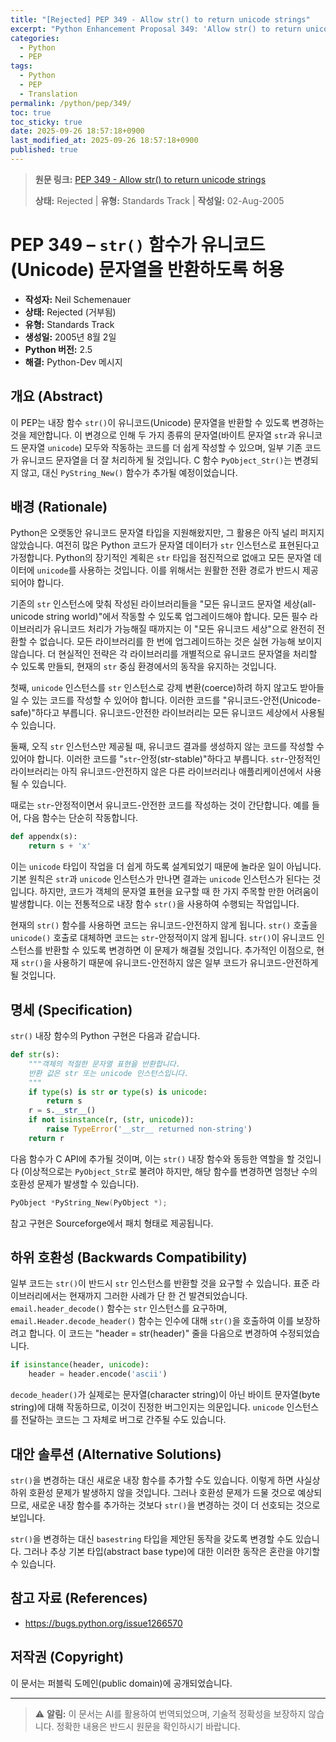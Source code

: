 ```yaml
---
title: "[Rejected] PEP 349 - Allow str() to return unicode strings"
excerpt: "Python Enhancement Proposal 349: 'Allow str() to return unicode strings'에 대한 한국어 번역입니다."
categories:
  - Python
  - PEP
tags:
  - Python
  - PEP
  - Translation
permalink: /python/pep/349/
toc: true
toc_sticky: true
date: 2025-09-26 18:57:18+0900
last_modified_at: 2025-09-26 18:57:18+0900
published: true
---
```

> **원문 링크:** [PEP 349 - Allow str() to return unicode strings](https://peps.python.org/pep-0349/)
>
> **상태:** Rejected | **유형:** Standards Track | **작성일:** 02-Aug-2005


# PEP 349 – `str()` 함수가 유니코드(Unicode) 문자열을 반환하도록 허용

*   **작성자:** Neil Schemenauer
*   **상태:** Rejected (거부됨)
*   **유형:** Standards Track
*   **생성일:** 2005년 8월 2일
*   **Python 버전:** 2.5
*   **해결:** Python-Dev 메시지

## 개요 (Abstract)

이 PEP는 내장 함수 `str()`이 유니코드(Unicode) 문자열을 반환할 수 있도록 변경하는 것을 제안합니다. 이 변경으로 인해 두 가지 종류의 문자열(바이트 문자열 `str`과 유니코드 문자열 `unicode`) 모두와 작동하는 코드를 더 쉽게 작성할 수 있으며, 일부 기존 코드가 유니코드 문자열을 더 잘 처리하게 될 것입니다. C 함수 `PyObject_Str()`는 변경되지 않고, 대신 `PyString_New()` 함수가 추가될 예정이었습니다.

## 배경 (Rationale)

Python은 오랫동안 유니코드 문자열 타입을 지원해왔지만, 그 활용은 아직 널리 퍼지지 않았습니다. 여전히 많은 Python 코드가 문자열 데이터가 `str` 인스턴스로 표현된다고 가정합니다. Python의 장기적인 계획은 `str` 타입을 점진적으로 없애고 모든 문자열 데이터에 `unicode`를 사용하는 것입니다. 이를 위해서는 원활한 전환 경로가 반드시 제공되어야 합니다.

기존의 `str` 인스턴스에 맞춰 작성된 라이브러리들을 "모든 유니코드 문자열 세상(all-unicode string world)"에서 작동할 수 있도록 업그레이드해야 합니다. 모든 필수 라이브러리가 유니코드 처리가 가능해질 때까지는 이 "모든 유니코드 세상"으로 완전히 전환할 수 없습니다. 모든 라이브러리를 한 번에 업그레이드하는 것은 실현 가능해 보이지 않습니다. 더 현실적인 전략은 각 라이브러리를 개별적으로 유니코드 문자열을 처리할 수 있도록 만들되, 현재의 `str` 중심 환경에서의 동작을 유지하는 것입니다.

첫째, `unicode` 인스턴스를 `str` 인스턴스로 강제 변환(coerce)하려 하지 않고도 받아들일 수 있는 코드를 작성할 수 있어야 합니다. 이러한 코드를 "유니코드-안전(Unicode-safe)"하다고 부릅니다. 유니코드-안전한 라이브러리는 모든 유니코드 세상에서 사용될 수 있습니다.

둘째, 오직 `str` 인스턴스만 제공될 때, 유니코드 결과를 생성하지 않는 코드를 작성할 수 있어야 합니다. 이러한 코드를 "`str`-안정(str-stable)"하다고 부릅니다. `str`-안정적인 라이브러리는 아직 유니코드-안전하지 않은 다른 라이브러리나 애플리케이션에서 사용될 수 있습니다.

때로는 `str`-안정적이면서 유니코드-안전한 코드를 작성하는 것이 간단합니다. 예를 들어, 다음 함수는 단순히 작동합니다.

```python
def appendx(s):
    return s + 'x'
```

이는 `unicode` 타입이 작업을 더 쉽게 하도록 설계되었기 때문에 놀라운 일이 아닙니다. 기본 원칙은 `str`과 `unicode` 인스턴스가 만나면 결과는 `unicode` 인스턴스가 된다는 것입니다. 하지만, 코드가 객체의 문자열 표현을 요구할 때 한 가지 주목할 만한 어려움이 발생합니다. 이는 전통적으로 내장 함수 `str()`을 사용하여 수행되는 작업입니다.

현재의 `str()` 함수를 사용하면 코드는 유니코드-안전하지 않게 됩니다. `str()` 호출을 `unicode()` 호출로 대체하면 코드는 `str`-안정적이지 않게 됩니다. `str()`이 유니코드 인스턴스를 반환할 수 있도록 변경하면 이 문제가 해결될 것입니다. 추가적인 이점으로, 현재 `str()`을 사용하기 때문에 유니코드-안전하지 않은 일부 코드가 유니코드-안전하게 될 것입니다.

## 명세 (Specification)

`str()` 내장 함수의 Python 구현은 다음과 같습니다.

```python
def str(s):
    """객체의 적절한 문자열 표현을 반환합니다.
    반환 값은 str 또는 unicode 인스턴스입니다.
    """
    if type(s) is str or type(s) is unicode:
        return s
    r = s.__str__()
    if not isinstance(r, (str, unicode)):
        raise TypeError('__str__ returned non-string')
    return r
```

다음 함수가 C API에 추가될 것이며, 이는 `str()` 내장 함수와 동등한 역할을 할 것입니다 (이상적으로는 `PyObject_Str`로 불려야 하지만, 해당 함수를 변경하면 엄청난 수의 호환성 문제가 발생할 수 있습니다).

```c
PyObject *PyString_New(PyObject *);
```

참고 구현은 Sourceforge에서 패치 형태로 제공됩니다.

## 하위 호환성 (Backwards Compatibility)

일부 코드는 `str()`이 반드시 `str` 인스턴스를 반환할 것을 요구할 수 있습니다. 표준 라이브러리에서는 현재까지 그러한 사례가 단 한 건 발견되었습니다. `email.header_decode()` 함수는 `str` 인스턴스를 요구하며, `email.Header.decode_header()` 함수는 인수에 대해 `str()`을 호출하여 이를 보장하려고 합니다. 이 코드는 "header = str(header)" 줄을 다음으로 변경하여 수정되었습니다.

```python
if isinstance(header, unicode):
    header = header.encode('ascii')
```

`decode_header()`가 실제로는 문자열(character string)이 아닌 바이트 문자열(byte string)에 대해 작동하므로, 이것이 진정한 버그인지는 의문입니다. `unicode` 인스턴스를 전달하는 코드는 그 자체로 버그로 간주될 수도 있습니다.

## 대안 솔루션 (Alternative Solutions)

`str()`을 변경하는 대신 새로운 내장 함수를 추가할 수도 있습니다. 이렇게 하면 사실상 하위 호환성 문제가 발생하지 않을 것입니다. 그러나 호환성 문제가 드물 것으로 예상되므로, 새로운 내장 함수를 추가하는 것보다 `str()`을 변경하는 것이 더 선호되는 것으로 보입니다.

`str()`을 변경하는 대신 `basestring` 타입을 제안된 동작을 갖도록 변경할 수도 있습니다. 그러나 추상 기본 타입(abstract base type)에 대한 이러한 동작은 혼란을 야기할 수 있습니다.

## 참고 자료 (References)

*   <https://bugs.python.org/issue1266570>

## 저작권 (Copyright)

이 문서는 퍼블릭 도메인(public domain)에 공개되었습니다.

---

> ⚠️ **알림:** 이 문서는 AI를 활용하여 번역되었으며, 기술적 정확성을 보장하지 않습니다. 정확한 내용은 반드시 원문을 확인하시기 바랍니다.